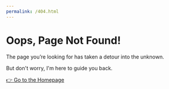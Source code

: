 ```yaml
---
permalink: /404.html
---
```


# Oops, Page Not Found!

The page you’re looking for has taken a detour into the unknown.

But don't worry, I'm here to guide you back.

[👉  Go to the Homepage](https://junwatu.com)
